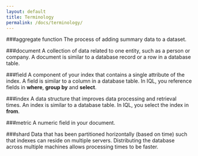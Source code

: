 ```yaml
---
layout: default
title: Terminology
permalink: /docs/terminology/
---
```


###aggregate function
The process of adding summary data to a dataset. 

###document
A collection of data related to one entity, such as a person or company. A document is similar to a database record or a row in a database table.

###field
A component of your index that contains a single attribute of the index. A field is similar to a column in a database table. In IQL, you reference fields in **where**, **group by** and **select**.

###index
A data structure that improves data processing and retrieval times. An index is similar to a database table. In IQL, you select the index in **from**.

###metric
A numeric field in your document. 

###shard
Data that has been partitioned horizontally (based on time) such that indexes can reside on multiple servers. Distributing the database across multiple machines allows processing times to be faster.
